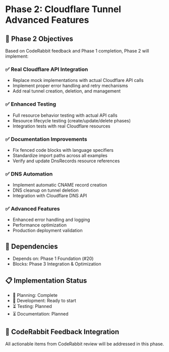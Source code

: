 # Phase 2: Cloudflare Tunnel Advanced Features

## 🎯 Phase 2 Objectives

Based on CodeRabbit feedback and Phase 1 completion, Phase 2 will implement:

### ✅ Real Cloudflare API Integration
- Replace mock implementations with actual Cloudflare API calls
- Implement proper error handling and retry mechanisms
- Add real tunnel creation, deletion, and management

### ✅ Enhanced Testing
- Full resource behavior testing with actual API calls
- Resource lifecycle testing (create/update/delete phases)
- Integration tests with real Cloudflare resources

### ✅ Documentation Improvements
- Fix fenced code blocks with language specifiers
- Standardize import paths across all examples
- Verify and update DnsRecords resource references

### ✅ DNS Automation
- Implement automatic CNAME record creation
- DNS cleanup on tunnel deletion
- Integration with Cloudflare DNS API

### ✅ Advanced Features
- Enhanced error handling and logging
- Performance optimization
- Production deployment validation

## 🔄 Dependencies
- Depends on: Phase 1 Foundation (#20)
- Blocks: Phase 3 Integration & Optimization

## 📋 Implementation Status
- 🔄 Planning: Complete
- 🔄 Development: Ready to start
- ⏳ Testing: Planned
- ⏳ Documentation: Planned

## 🤖 CodeRabbit Feedback Integration
All actionable items from CodeRabbit review will be addressed in this phase.
